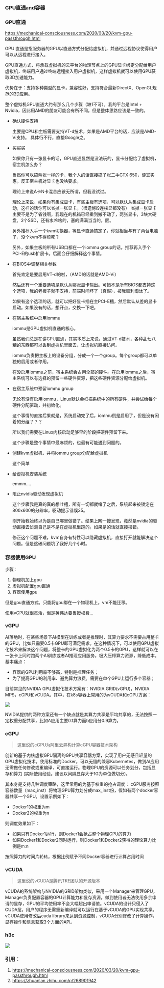 ### GPU直通and容器

### GPU直通

https://mechanical-consciousness.com/2020/03/20/kvm-gpu-passthrough.html

GPU 直通是指服务器的GPU以直通方式分配给虚拟机，并通过远程协议使得用户可以从远程进行接入。



GPU直通方式，将承载虚拟机的云平台的物理节点上的GPU显卡绑定分配给用户虚拟机，终端用户通过终端远程接入用户虚拟机，这样虚拟机就可以使用GPU获取3D加速能力。

优势在于：支持多种类型的显卡，兼容性好，支持符合最新DirectX、OpenGL规范的3D应用。



整个虚拟机GPU直通大约有那么几个步骤（缺1不可），我的平台是Intel + Nvidia，因此用AMD的朋友可能会有所不同。但是整体思路应该是一致的。

- 确认硬件支持

  主要是CPU和主板需要支持VT-d技术，如果是AMD平台的话，应该是AMD-Vi支持。 具体行不行，直接Google之。

- 买买买

  如果你只有一张显卡的话，GPU直通显然是没法玩的，显卡分配给了虚拟机，宿主机怎么办？

  当然你可以搞两张一样的卡，我个人的话直接搞了张二手GTX 650，便宜实惠。反正宿主机对显卡也没啥要求。

  理论上来说A卡N卡混合应该无所谓，但我没试过。

  理论上来说，如果你有集成显卡，有些主板有选项，可以默认从集成显卡启动，这样的话你可以省掉一张显卡。（很遗憾i9连核显都没有） 省掉一张显卡主要不是为了省钱啊，我现在的机箱已经重到搬不动了，两张显卡，3块大硬盘，2个SSD，还有水冷啥的，塞的满满当当的，囧。

  另外推荐入手一个kvm切换器，等显卡直通搞定了，你就相当与有了两台电脑了，没个kvm不得烦死？

  另外，如果主板的所有USB口都在一个iommu group的话，推荐再入手个PCI-E的usb扩展卡。后面会仔细解释这个事情。

- 在BIOS中调整相关参数

  首先肯定是要启用VT-d的啦，（AMD的话就是AMD-Vi）

  然后还有一个重要选项是默认从哪张显卡输出。可惜不是所有BIOS都支持这个选项，我的老板子就不支持，前端时间坏了（真假），被我顺利淘汰了。

  如果有这个选项的话，就可以把好显卡插在主PCI-E槽，然后默认从差的显卡启动。如果没有的话，想开点，交换一下吧。

- 在宿主系统中启用iommu

  iommu是GPU虚拟机直通的核心。

  虽然我们总是在讲GPU直通，其实本质上来说，通过VT-d技术，各种乱七八糟的东西都可以丢到虚拟机里面去，让虚拟机直接访问。

  iommu负责把主板上的设备分组，分成一个一个group。每个group都可以单独的启用或者停用。

  在没启用iommu之前，宿主系统会占用全部的硬件。在启用iommu之后，宿主系统可以有选择的预留一些硬件资源，把这些硬件资源分配给虚拟机。

- 在宿主系统中预留iommu group

  无论有没有启用iommu，Linux默认会扫描系统中的所有硬件，并尝试给每个硬件分配驱动，并初始化。

  这个事情的直接后果就是，系统启动完了后，iommu倒是启用了，但是没有闲着的分组？？？

  所以我们需要在Linux内核启动足够早的阶段把硬件预留下来。

  这个步骤是整个事情中最麻烦的，也最有可能遇到问题的。

- 创建kvm虚拟机，并将iommu group分配给虚拟机

  这个简单

- 给虚拟机安装系统

  emmm….

- 阻止nvidia驱动发现虚拟机

  这个步骤我是真的真的想吐槽，所有一切都就绪了之后，系统起来被锁定在800x600的分辨率，驱动提示错误35。

  刚开始我始终以为是自己哪里做错了。结果上网一搜发现，竟然是nvidia的驱动直接去侦测自己是不是在虚拟机里跑的。如果是的话就直接报错。

  修正这个问题不难，kvm自身有特性可以隐藏虚拟机，直接打开就能解决这个问题。但是这破问题坑了我好几个小时。

### 容器使用GPU

步骤：

1. 物理机加上gpu
2. 虚拟机配置gpu直通
3. 容器使用gpu

但是gpu直通方式，只能将gpu绑在一个物理机上，vm不能迁移。

使用vGPU就很灵活，但是英伟达要售授权费...

### vGPU

AI落地时，在某些场景下AI模型在训练或者是推理时，其算力要求不需要占用整卡的GPU，比如只需要0.5卡GPU即可满足需求。在这种情况下，可以使用GPU虚拟化技术来解决这个问题，将整卡的GPU虚拟化为两个0.5卡的GPU，这样就可以在一张卡上同时跑两个AI训练或者AI推理应用服务，极大压榨算力资源，降低成本。
基本痛点：

- 容器的GPU利用率不够高，特别是推理任务；
- 为了提高GPU的利用率、避免算力浪费，需要在单个GPU上运行多个容器；

目前常见的NVIDIA GPU虚拟化技术方案有：NVIDIA GRID(vGPU)，NVIDIA MPS，cGPU和vCUDA。其中，在k8s容器上常用的为vCUDA和cGPU方案：

![](https://image-1300760561.cos.ap-beijing.myqcloud.com/bgyq-blog/gpu虚拟化.jpg)

NVIDIA提供的两种方案还有一个缺点就是其算力共享是平均共享的，无法按照一定权重分配共享，比如A应用主要0.1算力而b应用分0.9算力。

### cGPU

> 这里说的cGPU为阿里云异构计算cGPU容器技术架构

创新的基于内核虚拟GPU隔离的GPU共享容器方案，实现了用户无感且轻量的GPU虚拟化技术。使用标准的Docker，可以无缝的兼容Kubernetes，做到AI应用无需做任何修改或重编译，可直接运行。物理GPU的资源可以任务划分，包括显存和算力 (实际使用经验，建议以间隔显存大于1G为单位做切分)。



其本身是支持几种调度策略，这里常用的为基于权重的抢占调度：
cGPU服务按照容器数量（max_inst）将物理GPU算力划分成max_inst份，假如有两个docker容器共享一个GPU，设置示例如下：

- Docker1的权重为m
- Docker2的权重为n

则调度效果如下：

- 如果只有Docker1运行，则Docker1会抢占整个物理GPU的算力
- 如果Docker1和Docker2同时运行，则Docker1和Docker2获得的理论算力比例是m:n

按照算力的时间片轮转，根据比例赋予不同Docker容器进行计算占用时间

### vCUDA

> 这里说的vCUDA是腾讯TKE团队的开源版本

vCUDA的系统架构与NVIDIA的GRID架构类似，采用一个Manager来管理GPU，Manager负责配置容器的GPU计算能力和显存资源，做到使用者无法使用多余申请的显存，GPU的平均使用率不会大幅超出申请值。vCUDA的设计只侵入了CUDA层，用户的程序无需重新编译就可以运行在基于vCUDA的GPU实现共享。vCUDA使用修改后cuda library来达到资源控制，vCUDA分别修改了计算操作，显存操作和信息获取3个方面的API。



### h3c

![](https://image-1300760561.cos.ap-beijing.myqcloud.com/bgyq-blog/gpu-vm.jpg)



### 引用：

1. https://mechanical-consciousness.com/2020/03/20/kvm-gpu-passthrough.html
1. https://zhuanlan.zhihu.com/p/268901942